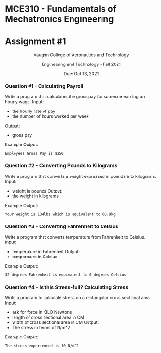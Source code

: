 # MCE310 - Fundamentals of Mechatronics Engineering
# Assignment #1

<p align="center">Vaughn College of Aeronautics and Technology</p>
<p align="center">Engineering and Technology - Fall 2021</p>
<p align="center">Due: Oct 13, 2021</p>


### Question #1 - Calculating Payroll
Write a program that calculates the gross pay for someone earning an hourly wage.
Input:
- the hourly rate of pay
- the number of hours worked per week

Output: 
- gross pay

Example Output:
```shell
Employees Gross Pay is $250
```

### Question #2 - Converting Pounds to Kilograms
Write a program that converts a weight expressed in pounds into kilograms.
Input:
- weight in pounds
Output:
- the weight in kilograms

Example Output:
```shell
Your weight is 134lbs which is equivalent to 60.9kg
```

### Question #3 - Converting Fahrenheit to Celsius
Write a program that converts temperature from Fahrenheit to Celsius.
Input:
- temperature in Fahrenheit
Output:
- temperature in Celsius

Example Output:
```shell
32 degrees Fahrenheit is equivalent to 0 degrees Celsius
```

### Question #4 - Is this Stress-full? Calculating Stress
Write a program to calculate stress on a rectangular cross sectional area.
Input:
- ask for force in KILO Newtons
- length of cross sectional area in CM
- width of cross sectional area in CM
Output:
- The stress in terms of N/m^2

Example Output:
```shell
The stress experienced is 10 N/m^2
```
